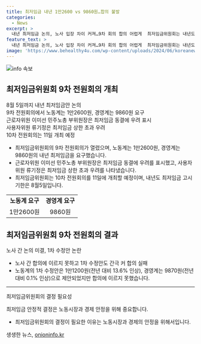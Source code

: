 ```yaml
---
title: 최저임금 내년 1만2600 vs 9860원…합의 불발
categories:
  - News
excerpt: >
  내년 최저임금 논의, 노사 입장 차이 커져…9차 회의 합의 어렵게  최저임금위원회는 내년도 최저임금을 논의하기 위해 9차 전원회의를 열었지만, 노동계와 경영계 간 요구안 차이로 합의 어렵다. 노동계는 1만2600원, 경영계는 9860원을 요구했고, 양측은 1차 수정안도 합의에 이르지 못했다. 노동계는 물가 상승률에 대비한 대폭한 인상을 주장하며, 경영계는 소상공인과 중소기업을 우려해 동결을 강조했다. 다음 회의는 11일 예정되어 있으며, 내년 최저임금 고시 기한은 8월5일로 다가왔다.
feature_text: >
  내년 최저임금 논의, 노사 입장 차이 커져…9차 회의 합의 어렵게  최저임금위원회는 내년도 최저임금을 논의하기 위해 9차 전원회의를 열었지만, 노동계와 경영계 간 요구안 차이로 합의 어렵다. 노동계는 1만2600원, 경영계는 9860원을 요구했고, 양측은 1차 수정안도 합의에 이르지 못했다. 노동계는 물가 상승률에 대비한 대폭한 인상을 주장하며, 경영계는 소상공인과 중소기업을 우려해 동결을 강조했다. 다음 회의는 11일 예정되어 있으며, 내년 최저임금 고시 기한은 8월5일로 다가왔다.
image: 'https://www.behealthy4u.com/wp-content/uploads/2024/06/koreanews.jpg'
---
```


<p><img src="https://www.behealthy4u.com/wp-content/uploads/2024/06/koreanews.jpg" alt="info 속보" /></p>

<h2 data-ke-size="size26">최저임금위원회 9차 전원회의 개최</h2>

<p data-ke-size="size16">8월 5일까지 내년 최저임금안 논의<br>
9차 전원회의에서 노동계는 1만2600원, 경영계는 9860원 요구<br>
근로자위원 이미선 민주노총 부위원장은 최저임금 동결에 우려 표시<br>
사용자위원 류기정은 최저임금 상한 초과 우려<br>
10차 전원회의는 11일 개최 예정</p>

<ul>
  <li>최저임금위원회의 9차 전원회의가 열렸으며, 노동계는 1만2600원, 경영계는 9860원의 내년 최저임금을 요구했습니다.</li>
  <li>근로자위원 이미선 민주노총 부위원장은 최저임금 동결에 우려를 표시했고, 사용자위원 류기정은 최저임금 상한 초과 우려를 나타냈습니다.</li>
  <li>최저임금위원회는 10차 전원회의를 11일에 개최할 예정이며, 내년도 최저임금 고시 기한은 8월5일입니다.</li>
</ul>

<table>
  <tr>
    <td style="text-align: center; height: 17px;"><b>노동계 요구</b></td>
    <td style="text-align: center; height: 17px;"><b>경영계 요구</b></td>
  </tr>
  <tr>
    <td style="text-align: center;">1만2600원</td>
    <td style="text-align: center;">9860원</td>
  </tr>
</table>

<h2 data-ke-size="size26">최저임금위원회 9차 전원회의 결과</h2>

<p data-ke-size="size16">노사 간 논의 미결, 1차 수정안 논란</p>

<ul>
  <li>노사 간 합의에 이르지 못하고 1차 수정안도 간극 커 합의 실패</li>
  <li>노동계의 1차 수정안은 1만1200원(전년 대비 13.6% 인상), 경영계는 9870원(전년 대비 0.1% 인상)으로 제안되었지만 합의에 이르지 못했습니다.</li>
</ul>

<hr>

<p data-ke-size="size16">최저임금위원회의 결정 필요성</p>

<p data-ke-size="size16">최저임금 안정적 결정은 노동시장과 경제 안정을 위해 중요합니다.</p>

<ul>
  <li>최저임금위원회의 결정이 필요한 이유는 노동시장과 경제의 안정을 위해서입니다.</li>
</ul>
생생한 뉴스, <a href="https://onioninfo.kr" rel="dofollow">onioninfo.kr</a>



